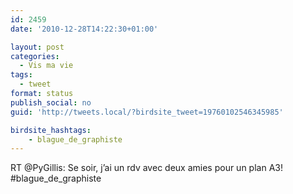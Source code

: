 ```yaml
---
id: 2459
date: '2010-12-28T14:22:30+01:00'

layout: post
categories:
  - Vis ma vie
tags:
  - tweet
format: status
publish_social: no
guid: 'http://tweets.local/?birdsite_tweet=19760102546345985'

birdsite_hashtags:
    - blague_de_graphiste
---
```


RT @PyGillis: Se soir, j’ai un rdv avec deux amies pour un plan A3! #blague\_de\_graphiste